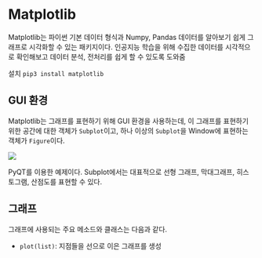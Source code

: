 # Matplotlib

Matplotlib는 파이썬 기본 데이터 형식과 Numpy, Pandas 데이터를 알아보기 쉽게 그래프로 시각화할 수 있는 패키지이다. 인공지능 학습을 위해 수집한 데이터를 시각적으로 확인해보고 데이터 분석, 전처리를 쉽게 할 수 있도록 도와줌

설치 `pip3 install matplotlib`

## GUI 환경

Matplotlib는 그래프를 표현하기 위해 GUI 환경을 사용하는데, 이 그래프를 표현하기 위한 공간에 대한 객체가 `Subplot`이고, 하나 이상의 `Subplot`을 Window에 표현하는 객체가 `Figure`이다.

<img src="https://junn.net/wp-content/uploads/2021/02/test.png"> 

PyQT를 이용한 예제이다. Subplot에서는 대표적으로 선형 그래프, 막대그래프, 히스토그램, 산점도를 표현할 수 있다.

## 그래프

그래프에 사용되는 주요 메소드와 클래스는 다음과 같다.

- `plot(list)`: 지점들을 선으로 이은 그래프를 생성